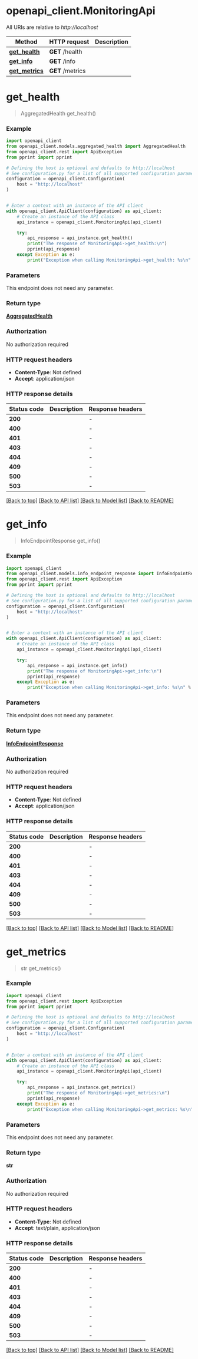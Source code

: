# openapi_client.MonitoringApi

All URIs are relative to *http://localhost*

Method | HTTP request | Description
------------- | ------------- | -------------
[**get_health**](MonitoringApi.md#get_health) | **GET** /health | 
[**get_info**](MonitoringApi.md#get_info) | **GET** /info | 
[**get_metrics**](MonitoringApi.md#get_metrics) | **GET** /metrics | 


# **get_health**
> AggregatedHealth get_health()

### Example


```python
import openapi_client
from openapi_client.models.aggregated_health import AggregatedHealth
from openapi_client.rest import ApiException
from pprint import pprint

# Defining the host is optional and defaults to http://localhost
# See configuration.py for a list of all supported configuration parameters.
configuration = openapi_client.Configuration(
    host = "http://localhost"
)


# Enter a context with an instance of the API client
with openapi_client.ApiClient(configuration) as api_client:
    # Create an instance of the API class
    api_instance = openapi_client.MonitoringApi(api_client)

    try:
        api_response = api_instance.get_health()
        print("The response of MonitoringApi->get_health:\n")
        pprint(api_response)
    except Exception as e:
        print("Exception when calling MonitoringApi->get_health: %s\n" % e)
```



### Parameters

This endpoint does not need any parameter.

### Return type

[**AggregatedHealth**](AggregatedHealth.md)

### Authorization

No authorization required

### HTTP request headers

 - **Content-Type**: Not defined
 - **Accept**: application/json

### HTTP response details

| Status code | Description | Response headers |
|-------------|-------------|------------------|
**200** |  |  -  |
**400** |  |  -  |
**401** |  |  -  |
**403** |  |  -  |
**404** |  |  -  |
**409** |  |  -  |
**500** |  |  -  |
**503** |  |  -  |

[[Back to top]](#) [[Back to API list]](../README.md#documentation-for-api-endpoints) [[Back to Model list]](../README.md#documentation-for-models) [[Back to README]](../README.md)

# **get_info**
> InfoEndpointResponse get_info()

### Example


```python
import openapi_client
from openapi_client.models.info_endpoint_response import InfoEndpointResponse
from openapi_client.rest import ApiException
from pprint import pprint

# Defining the host is optional and defaults to http://localhost
# See configuration.py for a list of all supported configuration parameters.
configuration = openapi_client.Configuration(
    host = "http://localhost"
)


# Enter a context with an instance of the API client
with openapi_client.ApiClient(configuration) as api_client:
    # Create an instance of the API class
    api_instance = openapi_client.MonitoringApi(api_client)

    try:
        api_response = api_instance.get_info()
        print("The response of MonitoringApi->get_info:\n")
        pprint(api_response)
    except Exception as e:
        print("Exception when calling MonitoringApi->get_info: %s\n" % e)
```



### Parameters

This endpoint does not need any parameter.

### Return type

[**InfoEndpointResponse**](InfoEndpointResponse.md)

### Authorization

No authorization required

### HTTP request headers

 - **Content-Type**: Not defined
 - **Accept**: application/json

### HTTP response details

| Status code | Description | Response headers |
|-------------|-------------|------------------|
**200** |  |  -  |
**400** |  |  -  |
**401** |  |  -  |
**403** |  |  -  |
**404** |  |  -  |
**409** |  |  -  |
**500** |  |  -  |
**503** |  |  -  |

[[Back to top]](#) [[Back to API list]](../README.md#documentation-for-api-endpoints) [[Back to Model list]](../README.md#documentation-for-models) [[Back to README]](../README.md)

# **get_metrics**
> str get_metrics()

### Example


```python
import openapi_client
from openapi_client.rest import ApiException
from pprint import pprint

# Defining the host is optional and defaults to http://localhost
# See configuration.py for a list of all supported configuration parameters.
configuration = openapi_client.Configuration(
    host = "http://localhost"
)


# Enter a context with an instance of the API client
with openapi_client.ApiClient(configuration) as api_client:
    # Create an instance of the API class
    api_instance = openapi_client.MonitoringApi(api_client)

    try:
        api_response = api_instance.get_metrics()
        print("The response of MonitoringApi->get_metrics:\n")
        pprint(api_response)
    except Exception as e:
        print("Exception when calling MonitoringApi->get_metrics: %s\n" % e)
```



### Parameters

This endpoint does not need any parameter.

### Return type

**str**

### Authorization

No authorization required

### HTTP request headers

 - **Content-Type**: Not defined
 - **Accept**: text/plain, application/json

### HTTP response details

| Status code | Description | Response headers |
|-------------|-------------|------------------|
**200** |  |  -  |
**400** |  |  -  |
**401** |  |  -  |
**403** |  |  -  |
**404** |  |  -  |
**409** |  |  -  |
**500** |  |  -  |
**503** |  |  -  |

[[Back to top]](#) [[Back to API list]](../README.md#documentation-for-api-endpoints) [[Back to Model list]](../README.md#documentation-for-models) [[Back to README]](../README.md)

